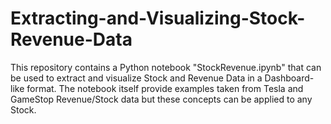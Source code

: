 # Extracting-and-Visualizing-Stock-Revenue-Data
This repository contains a Python notebook "StockRevenue.ipynb" that can be used to extract and visualize Stock and Revenue Data in a Dashboard-like format.
The notebook itself provide examples taken from Tesla and GameStop Revenue/Stock data but these concepts can be applied to any Stock.
